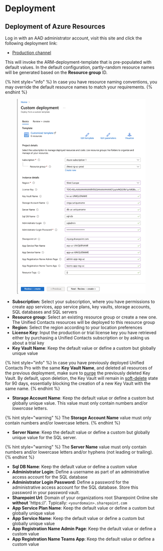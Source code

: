 # Deployment

## Deployment of Azure Resources

Log in with an AAD administrator account, visit this site and click the following deployment link:

* [Production channel](https://portal.azure.com/#create/Microsoft.Template/uri/https%3A%2F%2Funifiedcontacts.blob.core.windows.net%2Farm-templates%2FarmDeployment.json)

This will invoke the ARM-deployment-template that is pre-populated with default values. In the default configuration, partly-random resource names will be generated based on the **Resource group** ID.

{% hint style="info" %}
In case you have resource naming conventions, you may override the default resource names to match your requirements.
{% endhint %}

<figure><img src="../.gitbook/assets/image (9) (1).png" alt=""><figcaption></figcaption></figure>

* **Subscription:** Select your subscription, where you have permissions to create app services, app service plans, key vaults, storage accounts, SQL databases and SQL servers
* **Resource group:** Select an existing resource group or create a new one. The Unified Contacts resources will be deployed to this resource group
* **Region:** Select the region according to your location preferences
* **License Key**: Input the production or trial license key you have retrieved either by purchasing a Unified Contacts subscription or by asking us about a trial key
* **Key Vault Name**: Keep the default value or define a custom but globally unique value

{% hint style="info" %}
In case you have previously deployed Unified Contacts Pro with the same **Key Vault Name**, and deleted all resources of the previous deployment, make sure to [purge](https://docs.microsoft.com/en-us/azure/key-vault/general/key-vault-recovery?tabs=azure-cli#key-vault-cli) the previously deleted Key Vault. By default, upon deletion, the Key Vault will remain in [soft-delete](https://docs.microsoft.com/en-us/azure/key-vault/general/soft-delete-overview) state for 90 days, essentially blocking the creation of a new Key Vault with the same name.
{% endhint %}

* **Storage Account Name**: Keep the default value or define a custom but globally unique value. This value must only contain numbers and/or _lowercase_ letters.

{% hint style="warning" %}
The **Storage Account Name** value must only contain numbers and/or lowercase letters.
{% endhint %}

* **Server Name**: Keep the default value or define a custom but globally unique value for the SQL server.&#x20;

{% hint style="warning" %}
The **Server Name** value must only contain numbers and/or lowercase letters and/or hyphens (not leading or trailing).
{% endhint %}

* **Sql DB Name**: Keep the default value or define a custom value
* **Administrator Login**: Define a username as part of an administrative access account for the SQL database
* **Administrator Login Password**: Define a password for the administrative access account for the SQL database. Store this password in your password vault.
* **Sharepoint Url**: Domain of your organizations root Sharepoint Online site **without** 'https://'. Typically: `<yourdomain>.sharepoint.com`
* **App Service Plan Name**: Keep the default value or define a custom but globally unique value
* **App Service Name**: Keep the default value or define a custom but globally unique value
* **App Registration Name Admin Page**: Keep the default value or define a custom value
* **App Registration Name Teams App**: Keep the default value or define a custom value
